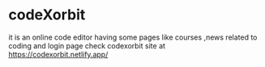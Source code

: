 # codeXorbit
it is an online code editor having some pages like courses ,news related to coding and login page
check codexorbit site at https://codexorbit.netlify.app/
